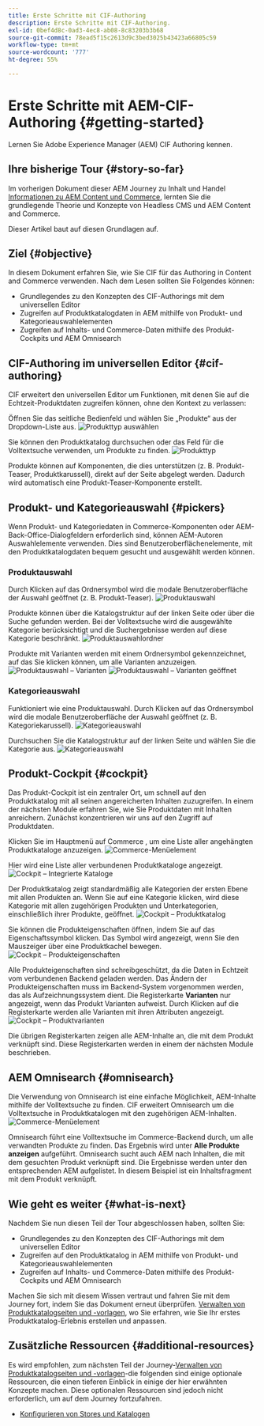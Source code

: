 ```yaml
---
title: Erste Schritte mit CIF-Authoring
description: Erste Schritte mit CIF-Authoring.
exl-id: 0bef4d8c-0ad3-4ec8-ab08-8c83203b3b68
source-git-commit: 78ead5f15c2613d9c3bed3025b43423a66805c59
workflow-type: tm+mt
source-wordcount: '777'
ht-degree: 55%

---
```


# Erste Schritte mit AEM-CIF-Authoring {#getting-started}

Lernen Sie Adobe Experience Manager (AEM) CIF Authoring kennen.

## Ihre bisherige Tour {#story-so-far}

Im vorherigen Dokument dieser AEM Journey zu Inhalt und Handel [Informationen zu AEM Content und Commerce](/help/commerce-cloud/introduction.md), lernten Sie die grundlegende Theorie und Konzepte von Headless CMS und AEM Content and Commerce.

Dieser Artikel baut auf diesen Grundlagen auf.

## Ziel {#objective}

In diesem Dokument erfahren Sie, wie Sie CIF für das Authoring in Content and Commerce verwenden. Nach dem Lesen sollten Sie Folgendes können:

* Grundlegendes zu den Konzepten des CIF-Authorings mit dem universellen Editor
* Zugreifen auf Produktkatalogdaten in AEM mithilfe von Produkt- und Kategorieauswahlelementen
* Zugreifen auf Inhalts- und Commerce-Daten mithilfe des Produkt-Cockpits und AEM Omnisearch

## CIF-Authoring im universellen Editor {#cif-authoring}

CIF erweitert den universellen Editor um Funktionen, mit denen Sie auf die Echtzeit-Produktdaten zugreifen können, ohne den Kontext zu verlassen:

Öffnen Sie das seitliche Bedienfeld und wählen Sie „Produkte“ aus der Dropdown-Liste aus.
![Produkttyp auswählen](assets/asset-finder-overview.png)

Sie können den Produktkatalog durchsuchen oder das Feld für die Volltextsuche verwenden, um Produkte zu finden.
![Produkttyp](assets/asset-finder-search.png)

Produkte können auf Komponenten, die dies unterstützen (z. B. Produkt-Teaser, Produktkarussell), direkt auf der Seite abgelegt werden. Dadurch wird automatisch eine Produkt-Teaser-Komponente erstellt.

## Produkt- und Kategorieauswahl {#pickers}

Wenn Produkt- und Kategoriedaten in Commerce-Komponenten oder AEM-Back-Office-Dialogfeldern erforderlich sind, können AEM-Autoren Auswahlelemente verwenden. Dies sind Benutzeroberflächenelemente, mit den Produktkatalogdaten bequem gesucht und ausgewählt werden können.

### Produktauswahl

Durch Klicken auf das Ordnersymbol wird die modale Benutzeroberfläche der Auswahl geöffnet (z. B. Produkt-Teaser).
![Produktauswahl](assets/product-picker-open.png)

Produkte können über die Katalogstruktur auf der linken Seite oder über die Suche gefunden werden. Bei der Volltextsuche wird die ausgewählte Kategorie berücksichtigt und die Suchergebnisse werden auf diese Kategorie beschränkt.
![Produktauswahlordner](assets/product-picker-folders.png)

Produkte mit Varianten werden mit einem Ordnersymbol gekennzeichnet, auf das Sie klicken können, um alle Varianten anzuzeigen.
![Produktauswahl – Varianten](assets/product-picker-variants.png)
![Produktauswahl – Varianten geöffnet](assets/product-picker-variants-open.png)

### Kategorieauswahl

Funktioniert wie eine Produktauswahl. Durch Klicken auf das Ordnersymbol wird die modale Benutzeroberfläche der Auswahl geöffnet (z. B. Kategoriekarussell).
![Kategorieauswahl](assets/category-picker-open.png)

Durchsuchen Sie die Katalogstruktur auf der linken Seite und wählen Sie die Kategorie aus.
![Kategorieauswahl](assets/category-picker-folders.png)

## Produkt-Cockpit {#cockpit}

Das Produkt-Cockpit ist ein zentraler Ort, um schnell auf den Produktkatalog mit all seinen angereicherten Inhalten zuzugreifen. In einem der nächsten Module erfahren Sie, wie Sie Produktdaten mit Inhalten anreichern. Zunächst konzentrieren wir uns auf den Zugriff auf Produktdaten.

Klicken Sie im Hauptmenü auf Commerce , um eine Liste aller angehängten Produktkataloge anzuzeigen.
![Commerce-Menüelement](assets/commerce-menu-item.png)

Hier wird eine Liste aller verbundenen Produktkataloge angezeigt.
![Cockpit – Integrierte Kataloge](assets/cockpit-Integrated-catalogs.png)

Der Produktkatalog zeigt standardmäßig alle Kategorien der ersten Ebene mit allen Produkten an. Wenn Sie auf eine Kategorie klicken, wird diese Kategorie mit allen zugehörigen Produkten und Unterkategorien, einschließlich ihrer Produkte, geöffnet.
![Cockpit – Produktkatalog](assets/cockpit-product-catalog.png)

Sie können die Produkteigenschaften öffnen, indem Sie auf das Eigenschaftssymbol klicken. Das Symbol wird angezeigt, wenn Sie den Mauszeiger über eine Produktkachel bewegen.
![Cockpit – Produkteigenschaften](assets/cockpit-properties.png)

Alle Produkteigenschaften sind schreibgeschützt, da die Daten in Echtzeit vom verbundenen Backend geladen werden. Das Ändern der Produkteigenschaften muss im Backend-System vorgenommen werden, das als Aufzeichnungssystem dient. Die Registerkarte **Varianten** nur angezeigt, wenn das Produkt Varianten aufweist. Durch Klicken auf die Registerkarte werden alle Varianten mit ihren Attributen angezeigt.
![Cockpit – Produktvarianten](assets/cockpit-properties-variants.png)

Die übrigen Registerkarten zeigen alle AEM-Inhalte an, die mit dem Produkt verknüpft sind. Diese Registerkarten werden in einem der nächsten Module beschrieben.

## AEM Omnisearch {#omnisearch}

Die Verwendung von Omnisearch ist eine einfache Möglichkeit, AEM-Inhalte mithilfe der Volltextsuche zu finden. CIF erweitert Omnisearch um die Volltextsuche in Produktkatalogen mit den zugehörigen AEM-Inhalten.
![Commerce-Menüelement](assets/omnisearch.png)

Omnisearch führt eine Volltextsuche im Commerce-Backend durch, um alle verwandten Produkte zu finden. Das Ergebnis wird unter **Alle Produkte anzeigen** aufgeführt. Omnisearch sucht auch AEM nach Inhalten, die mit dem gesuchten Produkt verknüpft sind. Die Ergebnisse werden unter den entsprechenden AEM aufgelistet. In diesem Beispiel ist ein Inhaltsfragment mit dem Produkt verknüpft.

## Wie geht es weiter {#what-is-next}

Nachdem Sie nun diesen Teil der Tour abgeschlossen haben, sollten Sie:

* Grundlegendes zu den Konzepten des CIF-Authorings mit dem universellen Editor
* Zugreifen auf den Produktkatalog in AEM mithilfe von Produkt- und Kategorieauswahlelementen
* Zugreifen auf Inhalts- und Commerce-Daten mithilfe des Produkt-Cockpits und AEM Omnisearch

Machen Sie sich mit diesem Wissen vertraut und fahren Sie mit dem Journey fort, indem Sie das Dokument erneut überprüfen. [Verwalten von Produktkatalogseiten und -vorlagen](catalog-templates.md), wo Sie erfahren, wie Sie Ihr erstes Produktkatalog-Erlebnis erstellen und anpassen.

## Zusätzliche Ressourcen {#additional-resources}

Es wird empfohlen, zum nächsten Teil der Journey-[Verwalten von Produktkatalogseiten und -vorlagen](catalog-templates.md)-die folgenden sind einige optionale Ressourcen, die einen tieferen Einblick in einige der hier erwähnten Konzepte machen. Diese optionalen Ressourcen sind jedoch nicht erforderlich, um auf dem Journey fortzufahren.

* [Konfigurieren von Stores und Katalogen](/help/commerce-cloud/getting-started.md#catalog)
